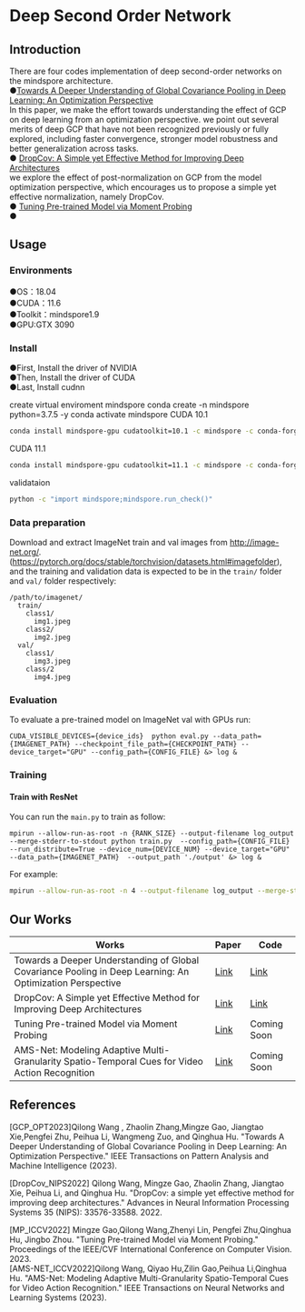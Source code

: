 # Deep Second Order Network

## Introduction
There are four codes implementation of deep second-order networks on the mindspore architecture.  
●[Towards A Deeper Understanding of Global Covariance Pooling in Deep Learning: An Optimization Perspective](https://ieeexplore.ieee.org/document/10269023)   
In this paper, we make the effort towards understanding the effect of GCP on deep learning from an optimization perspective. we point out several merits
of deep GCP that have not been recognized previously or fully explored, including faster convergence, stronger model robustness and better generalization across tasks.   
● [DropCov: A Simple yet Effective Method for Improving Deep Architectures ](https://papers.nips.cc/paper_files/paper/2022/hash/d9888cc7baa04c2e44e8115588133515-Abstract-Conference.html)  
we explore the effect of post-normalization on GCP from the model optimization perspective, which encourages us to propose a simple yet effective normalization, namely DropCov.  
● [Tuning Pre-trained Model via Moment Probing](https://openaccess.thecvf.com/content/ICCV2023/html/Gao_Tuning_Pre-trained_Model_via_Moment_Probing_ICCV_2023_paper.html)  
●    
## Usage

### Environments
●OS：18.04  
●CUDA：11.6  
●Toolkit：mindspore1.9  
●GPU:GTX 3090 


### Install
●First, Install the driver of NVIDIA  
●Then, Install the driver of CUDA  
●Last, Install cudnn

create virtual enviroment mindspore
conda create -n mindspore python=3.7.5 -y
conda activate mindspore
CUDA 10.1 
```bash
conda install mindspore-gpu cudatoolkit=10.1 -c mindspore -c conda-forge
```
CUDA 11.1 
```bash
conda install mindspore-gpu cudatoolkit=11.1 -c mindspore -c conda-forge
```
validataion 
```bash
python -c "import mindspore;mindspore.run_check()"
```

### Data preparation
Download and extract ImageNet train and val images from http://image-net.org/. (https://pytorch.org/docs/stable/torchvision/datasets.html#imagefolder), and the training and validation data is expected to be in the `train/` folder and `val/` folder respectively:


```
/path/to/imagenet/
  train/
    class1/
      img1.jpeg
    class2/
      img2.jpeg
  val/
    class1/
      img3.jpeg
    class/2
      img4.jpeg
```
### Evaluation
To evaluate a pre-trained model on ImageNet val with GPUs run:

```
CUDA_VISIBLE_DEVICES={device_ids}  python eval.py --data_path={IMAGENET_PATH} --checkpoint_file_path={CHECKPOINT_PATH} --device_target="GPU" --config_path={CONFIG_FILE} &> log &
```

### Training

#### Train with ResNet

You can run the `main.py` to train as follow:

```
mpirun --allow-run-as-root -n {RANK_SIZE} --output-filename log_output --merge-stderr-to-stdout python train.py  --config_path={CONFIG_FILE} --run_distribute=True --device_num={DEVICE_NUM} --device_target="GPU" --data_path={IMAGENET_PATH}  --output_path './output' &> log &
```
For example:

```bash
mpirun --allow-run-as-root -n 4 --output-filename log_output --merge-stderr-to-stdout python train.py  --config_path="./config/resnet50_imagenet2012_config.yaml" --run_distribute=True --device_num=4 --device_target="GPU" --data_path=./imagenet --output_path './output' &> log &
```



## Our Works

|Works         | Paper | Code|                                                         
| ------------------ | ----- | ------- | 
| Towards a Deeper Understanding of Global Covariance Pooling in Deep Learning: An Optimization Perspective  |  [Link](https://ieeexplore.ieee.org/document/10269023)|[Link](https://github.com/Terror03/GCP-OPT)   |
| DropCov: A Simple yet Effective Method for Improving Deep Architectures   | [Link](https://papers.nips.cc/paper_files/paper/2022/hash/d9888cc7baa04c2e44e8115588133515-Abstract-Conference.html)  |   [Link](https://github.com/Sherry1945/Dropcov_mindspore)   |
|Tuning Pre-trained Model via Moment Probing   |  [Link](https://openaccess.thecvf.com/content/ICCV2023/html/Gao_Tuning_Pre-trained_Model_via_Moment_Probing_ICCV_2023_paper.html)   |   Coming Soon |
| AMS-Net: Modeling Adaptive Multi-Granularity Spatio-Temporal Cues for Video Action Recognition  |  [Link](https://ieeexplore.ieee.org/abstract/document/10283898)    |  Coming Soon |   


## References
[GCP_OPT2023]Qilong Wang , Zhaolin Zhang,Mingze Gao, Jiangtao Xie,Pengfei Zhu, Peihua Li, Wangmeng Zuo, and Qinghua Hu. "Towards A Deeper Understanding of Global Covariance Pooling in Deep Learning: An Optimization Perspective." IEEE Transactions on Pattern Analysis and Machine Intelligence (2023).

[DropCov_NIPS2022] Qilong Wang, Mingze Gao, Zhaolin Zhang, Jiangtao Xie, Peihua Li, and Qinghua Hu. "DropCov: a simple yet effective method for improving deep architectures." Advances in Neural Information Processing Systems 35 (NIPS): 33576-33588. 2022.

[MP_ICCV2022] Mingze Gao,Qilong Wang,Zhenyi Lin, Pengfei Zhu,Qinghua Hu, Jingbo Zhou. "Tuning Pre-trained Model via Moment Probing." Proceedings of the IEEE/CVF International Conference on Computer Vision. 2023.  
[AMS-NET_ICCV2022]Qilong Wang, Qiyao Hu,Zilin Gao,Peihua Li,Qinghua Hu. "AMS-Net: Modeling Adaptive Multi-Granularity Spatio-Temporal Cues for Video Action Recognition." IEEE Transactions on Neural Networks and Learning Systems (2023).
